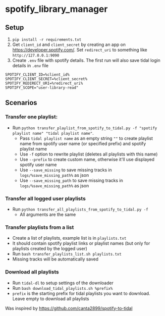 # spotify_library_manager

## Setup
1. `pip install -r requirements.txt`
2. Get `client_id` and `client_secret` by creating an app on https://developer.spotify.com/. Set `redirect_uri` to something like `http://127.0.0.1:9090`
3. Create `.env` file with spotify details. The first run will also save tidal login details in `.env` file
```
SPOTIFY_CLIENT_ID=%client_id% 
SPOTIFY_CLIENT_SECRET=%client_secret%
SPOTIFY_REDIRECT_URI=%redirect_uri%
SPOTIFY_SCOPE="user-library-read"
```

## Scenarios
### Transfer one playlist:
- Run `python transfer_playlist_from_spotify_to_tidal.py -f "spotify playlist name" "tidal playlist name"`.
  - Pass `tidal playlist name` as an empty string `""` to create playlist name from spotify user name (or specified prefix) and spotify playlist name
  - Use `-f` option to rewrite playlist (deletes all playlists with this name)
  - Use `--prefix` to create custom name, otherwise it'll use displayed spotify user name
  - Use `--save_missing` to save missing tracks in `logs/%save_missing_path%` as json
  - Use `--save_missing_path` to save missing tracks in `logs/%save_missing_path%` as json
### Transfer all logged user playlists
- Run `python transfer_all_playlists_from_spotify_to_tidal.py -f`
  - All arguments are the same
### Transfer playlists from a list
- Create a list of playlists, example list is in `playlists.txt` 
- It should contain spotify playlist links or playlist names (but only for playlists created by the logged user)
- Run `bash transfer_playlists_list.sh playlists.txt`
- Missing tracks will be automatically saved

### Download all playlists
- Run `tidal-dl` to setup settings of the downloader
- Run `bash download_tidal_playlists.sh %prefix%`
- `prefix` is the starting prefix for tidal playlists you want to download. Leave empty to download all playlists 
 
Was inspired by https://github.com/canta2899/spotify-to-tidal 

